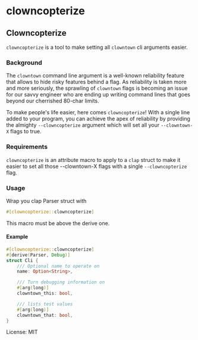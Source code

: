 # clowncopterize

## Clowncopterize
`clowncopterize` is a tool to make setting all `clowntown` cli arguments easier.

### Background
The `clowntown` command line argument is a well-known reliability feature that allows to hide risky features behind a flag. As reliability
is taken more and more seriously, the sprawling of `clowntown` flags is becoming an issue for our savvy engineer who are ending up writing
command lines that goes beyond our cherrished 80-char limits.

To make people's life easier, here comes `clowncopterize`! With a single line added to your program, you can achieve the apex of reliability
by providing the almighty `--clowncopterize` argument which will set all your `--clowntown-X` flags to true.

### Requirements
`clowncopterize` is an attribute macro to apply to a `clap` struct to make it easier to set all those --clowntown-X flags with a single `--clowncopterize` flag.

### Usage
Wrap you clap Parser struct with
```rust
#[clowncopterize::clowncopterize]
```

This macro must be above the derive one.

#### Example
```rust
#[clowncopterize::clowncopterize]
#[derive(Parser, Debug)]
struct Cli {
    /// Optional name to operate on
    name: Option<String>,

    /// Turn debugging information on
    #[arg(long)]
    clowntown_this: bool,

    /// lists test values
    #[arg(long)]
    clowntown_that: bool,
}
```


License: MIT
